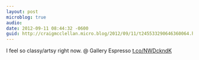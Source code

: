 ```yaml
---
layout: post
microblog: true
audio: 
date: 2012-09-11 08:44:32 -0600
guid: http://craigmcclellan.micro.blog/2012/09/11/t245533290646360064.html
---
```

I feel so classy/artsy right now.   @ Gallery Espresso [t.co/NWDckndK](http://t.co/NWDckndK)
